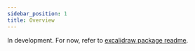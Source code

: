 ```yaml
---
sidebar_position: 1
title: Overview
---
```


In development. For now, refer to [excalidraw package readme](https://github.com/excalidraw/excalidraw/blob/master/src/packages/excalidraw/README.md).
